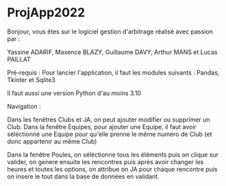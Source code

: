 # ProjApp2022

Bonjour, vous êtes sur le logiciel gestion d'arbitrage réalisé avec passion par :

Yassine ADARIF, Maxence BLAZY, Guillaume DAVY, Arthur MANS et Lucas PAILLAT

Pré-requis :
Pour lancier l'application, il faut les modules suivants :
Pandas, Tkinter et Sqlite3

Il faut aussi une version Python d'au moins 3.10


Navigation : 

Dans les fenêtres Clubs et JA, on peut ajouter modifier ou supprimer un Club.
Dans la fenêtre Equipes, pour ajouter une Equipe, il faut avoir séléctionné une Equipe pour qu'elle prenne le même numéro de Club (et donc appartenir au même Club)

Dans la fenêtre Poules, on séléctionne tous les éléments puis on clique sur valider, on genere ensuite les rencontres puis après avoir changer les heures et toutes les options, on attribue on JA pour chaque rencontre puis on insere le tout dans la base de données en validant.